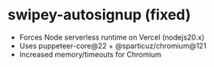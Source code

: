 # swipey-autosignup (fixed)
- Forces Node serverless runtime on Vercel (nodejs20.x)
- Uses puppeteer-core@22 + @sparticuz/chromium@121
- Increased memory/timeouts for Chromium
